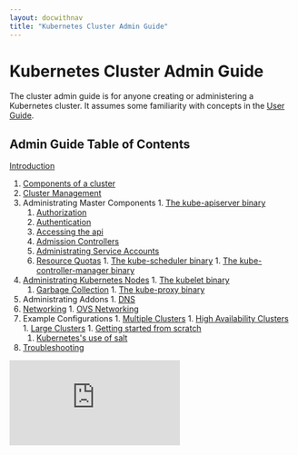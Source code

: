 ```yaml
---
layout: docwithnav
title: "Kubernetes Cluster Admin Guide"
---
```

<!-- BEGIN MUNGE: UNVERSIONED_WARNING -->


<!-- END MUNGE: UNVERSIONED_WARNING -->

# Kubernetes Cluster Admin Guide

The cluster admin guide is for anyone creating or administering a Kubernetes cluster.
It assumes some familiarity with concepts in the [User Guide](../user-guide/README.html).

## Admin Guide Table of Contents

[Introduction](introduction.html)

1. [Components of a cluster](cluster-components.html)
  1. [Cluster Management](cluster-management.html)
  1. Administrating Master Components
    1. [The kube-apiserver binary](kube-apiserver.html)
      1. [Authorization](authorization.html)
      1. [Authentication](authentication.html)
      1. [Accessing the api](accessing-the-api.html)
      1. [Admission Controllers](admission-controllers.html)
      1. [Administrating Service Accounts](service-accounts-admin.html)
      1. [Resource Quotas](resource-quota.html)
    1. [The kube-scheduler binary](kube-scheduler.html)
    1. [The kube-controller-manager binary](kube-controller-manager.html)
  1. [Administrating Kubernetes Nodes](node.html)
    1. [The kubelet binary](kubelet.html)
      1. [Garbage Collection](garbage-collection.html)
    1. [The kube-proxy binary](kube-proxy.html)
  1. Administrating Addons
    1. [DNS](dns.html)
  1. [Networking](networking.html)
    1. [OVS Networking](ovs-networking.html)
  1. Example Configurations
    1. [Multiple Clusters](multi-cluster.html)
    1. [High Availability Clusters](high-availability.html)
    1. [Large Clusters](cluster-large.html)
    1. [Getting started from scratch](../getting-started-guides/scratch.html)
      1. [Kubernetes's use of salt](salt.html)
  1. [Troubleshooting](cluster-troubleshooting.html)




<!-- BEGIN MUNGE: IS_VERSIONED -->
<!-- TAG IS_VERSIONED -->
<!-- END MUNGE: IS_VERSIONED -->


<!-- BEGIN MUNGE: GENERATED_ANALYTICS -->
[![Analytics](https://kubernetes-site.appspot.com/UA-36037335-10/GitHub/docs/admin/README.md?pixel)]()
<!-- END MUNGE: GENERATED_ANALYTICS -->

